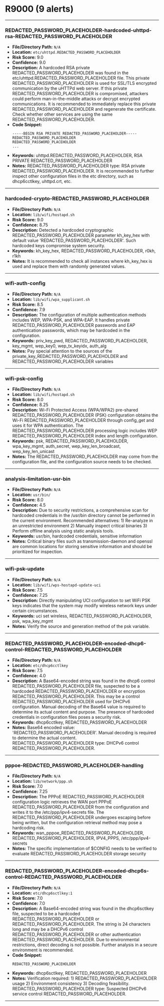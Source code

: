 # R9000 (9 alerts)

---

### REDACTED_PASSWORD_PLACEHOLDER-hardcoded-uhttpd-rsa-REDACTED_PASSWORD_PLACEHOLDER

- **File/Directory Path:** `N/A`
- **Location:** `etc/uhttpd.REDACTED_PASSWORD_PLACEHOLDER`
- **Risk Score:** 9.0
- **Confidence:** 9.0
- **Description:** A hardcoded RSA private REDACTED_PASSWORD_PLACEHOLDER was found in the etc/uhttpd.REDACTED_PASSWORD_PLACEHOLDER file. This private REDACTED_PASSWORD_PLACEHOLDER is used for SSL/TLS encrypted communication by the uHTTPd web server. If this private REDACTED_PASSWORD_PLACEHOLDER is compromised, attackers could perform man-in-the-middle attacks or decrypt encrypted communications. It is recommended to immediately replace this private REDACTED_PASSWORD_PLACEHOLDER and regenerate the certificate. Check whether other services are using the same REDACTED_PASSWORD_PLACEHOLDER.
- **Code Snippet:**
  ```
  -----BEGIN RSA PRIVATE REDACTED_PASSWORD_PLACEHOLDER-----
  REDACTED_PASSWORD_PLACEHOLDER
  REDACTED_PASSWORD_PLACEHOLDER
  ...
  ```
- **Keywords:** uhttpd.REDACTED_PASSWORD_PLACEHOLDER, RSA PRIVATE REDACTED_PASSWORD_PLACEHOLDER
- **Notes:** REDACTED_PASSWORD_PLACEHOLDER type: RSA private REDACTED_PASSWORD_PLACEHOLDER. It is recommended to further inspect other configuration files in the etc directory, such as dhcp6cctlkey, uhttpd.crt, etc.

---
### hardcoded-crypto-REDACTED_PASSWORD_PLACEHOLDER

- **File/Directory Path:** `N/A`
- **Location:** `lib/wifi/hostapd.sh`
- **Risk Score:** 9.0
- **Confidence:** 8.75
- **Description:** Detected a hardcoded cryptographic REDACTED_PASSWORD_PLACEHOLDER parameter kh_key_hex with default value 'REDACTED_PASSWORD_PLACEHOLDER'. Such hardcoded keys compromise system security.
- **Keywords:** kh_key_hex, REDACTED_PASSWORD_PLACEHOLDER, r0kh, r1kh
- **Notes:** It is recommended to check all instances where kh_key_hex is used and replace them with randomly generated values.

---
### wifi-auth-config

- **File/Directory Path:** `N/A`
- **Location:** `lib/wifi/wpa_supplicant.sh`
- **Risk Score:** 8.5
- **Confidence:** 7.9
- **Description:** The configuration of multiple authentication methods includes WEP, WPA-PSK, and WPA-EAP. It handles private REDACTED_PASSWORD_PLACEHOLDER passwords and EAP authentication passwords, which may be hardcoded in the configuration.
- **Keywords:** priv_key_pwd, REDACTED_PASSWORD_PLACEHOLDER, key_mgmt, wep_key0, wep_tx_keyidx, auth_alg
- **Notes:** Pay special attention to the sources of the private_key_REDACTED_PASSWORD_PLACEHOLDER and REDACTED_PASSWORD_PLACEHOLDER variables

---
### wifi-psk-config

- **File/Directory Path:** `N/A`
- **Location:** `lib/wifi/hostapd.sh`
- **Risk Score:** 8.0
- **Confidence:** 8.25
- **Description:** Wi-Fi Protected Access (WPA/WPA2) pre-shared REDACTED_PASSWORD_PLACEHOLDER (PSK) configuration obtains the Wi-Fi REDACTED_PASSWORD_PLACEHOLDER through config_get and uses it for WPA authentication. The REDACTED_PASSWORD_PLACEHOLDER processing logic includes WEP REDACTED_PASSWORD_PLACEHOLDER index and length configuration.
- **Keywords:** psk, REDACTED_PASSWORD_PLACEHOLDER, wpa_key_mgmt, auth_secret, wep_key_len_broadcast, wep_key_len_unicast
- **Notes:** The REDACTED_PASSWORD_PLACEHOLDER may come from the configuration file, and the configuration source needs to be checked.

---
### analysis-limitation-usr-bin

- **File/Directory Path:** `N/A`
- **Location:** `usr/bin/`
- **Risk Score:** 8.0
- **Confidence:** 4.5
- **Description:** Due to security restrictions, a comprehensive scan for hardcoded credentials in the /usr/bin directory cannot be performed in the current environment. Recommended alternatives: 1) Re-analyze in an unrestricted environment 2) Manually inspect critical binaries 3) Perform offline analysis using static analysis tools.
- **Keywords:** usr/bin, hardcoded credentials, sensitive information
- **Notes:** Critical binary files such as transmission-daemon and openssl are common locations for storing sensitive information and should be prioritized for inspection.

---
### wifi-psk-update

- **File/Directory Path:** `N/A`
- **Location:** `lib/wifi/wps-hostapd-update-uci`
- **Risk Score:** 7.5
- **Confidence:** 7.25
- **Description:** Directly manipulating UCI configuration to set WiFi PSK keys indicates that the system may modify wireless network keys under certain circumstances.
- **Keywords:** uci set wireless, REDACTED_PASSWORD_PLACEHOLDER, psk, wpa_key_mgmt
- **Notes:** Verify the source and generation method of the psk variable.

---
### REDACTED_PASSWORD_PLACEHOLDER-encoded-dhcp6-control-REDACTED_PASSWORD_PLACEHOLDER

- **File/Directory Path:** `N/A`
- **Location:** `etc/dhcp6cctlkey`
- **Risk Score:** 7.5
- **Confidence:** 4.0
- **Description:** A Base64-encoded string was found in the dhcp6 control REDACTED_PASSWORD_PLACEHOLDER file, suspected to be a hardcoded REDACTED_PASSWORD_PLACEHOLDER or encryption REDACTED_PASSWORD_PLACEHOLDER. This may be a control REDACTED_PASSWORD_PLACEHOLDER used for DHCPv6 configuration. Manual decoding of the Base64 value is required to determine its actual content and purpose. The presence of hardcoded credentials in configuration files poses a security risk.
- **Keywords:** dhcp6cctlkey, REDACTED_PASSWORD_PLACEHOLDER
- **Notes:** Base64 encoded value: 'REDACTED_PASSWORD_PLACEHOLDER'. Manual decoding is required to determine the actual content. REDACTED_PASSWORD_PLACEHOLDER type: DHCPv6 control REDACTED_PASSWORD_PLACEHOLDER.

---
### pppoe-REDACTED_PASSWORD_PLACEHOLDER-handling

- **File/Directory Path:** `N/A`
- **Location:** `lib/network/ppp.sh`
- **Risk Score:** 7.0
- **Confidence:** 7.25
- **Description:** The PPPoE REDACTED_PASSWORD_PLACEHOLDER configuration logic retrieves the WAN port PPPoE REDACTED_PASSWORD_PLACEHOLDER from the configuration and writes it to the /etc/ppp/ipv4-secrets file. The REDACTED_PASSWORD_PLACEHOLDER undergoes escaping before being written, but the configuration retrieval method may pose a hardcoding risk.
- **Keywords:** wan_pppoe_REDACTED_PASSWORD_PLACEHOLDER, REDACTED_PASSWORD_PLACEHOLDER, IPV4_PPPS, /etc/ppp/ipv4-secrets
- **Notes:** The specific implementation of $CONFIG needs to be verified to evaluate REDACTED_PASSWORD_PLACEHOLDER storage security

---
### REDACTED_PASSWORD_PLACEHOLDER-encoded-dhcp6s-control-REDACTED_PASSWORD_PLACEHOLDER

- **File/Directory Path:** `N/A`
- **Location:** `etc/dhcp6sctlkey:1`
- **Risk Score:** 7.0
- **Confidence:** 7.0
- **Description:** A Base64-encoded string was found in the dhcp6sctlkey file, suspected to be a hardcoded REDACTED_PASSWORD_PLACEHOLDER or REDACTED_PASSWORD_PLACEHOLDER. The string is 24 characters long and may be a DHCPv6 control REDACTED_PASSWORD_PLACEHOLDER or other authentication REDACTED_PASSWORD_PLACEHOLDER. Due to environmental restrictions, direct decoding is not possible. Further analysis in a secure environment is recommended.
- **Code Snippet:**
  ```
  REDACTED_PASSWORD_PLACEHOLDER
  ```
- **Keywords:** dhcp6sctlkey, REDACTED_PASSWORD_PLACEHOLDER
- **Notes:** Verification required: 1) REDACTED_PASSWORD_PLACEHOLDER usage 2) Environment consistency 3) Decoding feasibility. REDACTED_PASSWORD_PLACEHOLDER type: Suspected DHCPv6 service control REDACTED_PASSWORD_PLACEHOLDER.

---
